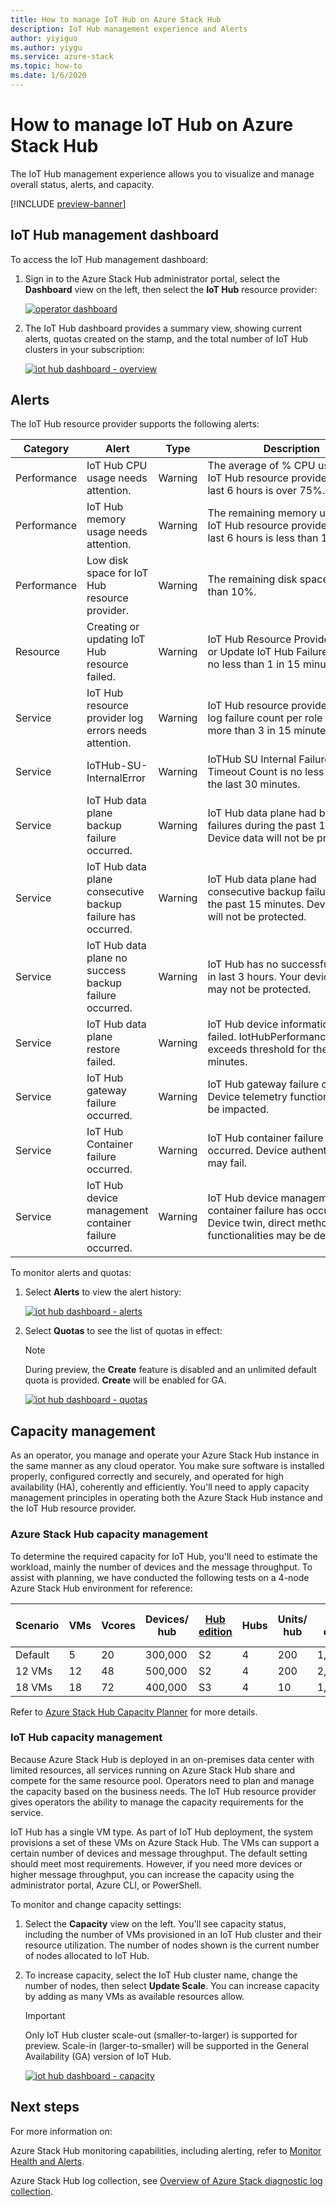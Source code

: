 ```yaml
---
title: How to manage IoT Hub on Azure Stack Hub
description: IoT Hub management experience and Alerts 
author: yiyiguo 
ms.author: yiygu 
ms.service: azure-stack
ms.topic: how-to
ms.date: 1/6/2020
---
```


# How to manage IoT Hub on Azure Stack Hub

The IoT Hub management experience allows you to visualize and manage overall status, alerts, and capacity.

[!INCLUDE [preview-banner](../includes/iot-hub-preview.md)]

## IoT Hub management dashboard

To access the IoT Hub management dashboard:

1. Sign in to the Azure Stack Hub administrator portal, select the **Dashboard** view on the left, then select the **IoT Hub** resource provider:

   [![operator dashboard](media\iot-hub-rp-manage\dashboard.png)](media\iot-hub-rp-manage-capacity\dashboard.png#lightbox)

2. The IoT Hub dashboard provides a summary view, showing current alerts, quotas created on the stamp, and the total number of IoT Hub clusters in your subscription: 

   [![iot hub dashboard - overview](media\iot-hub-rp-manage\dashboard-rp-iot-hub-overview.png)](media\iot-hub-rp-manage-capacity\dashboard-rp-iot-hub-overview.png#lightbox)

## Alerts

The IoT Hub resource provider supports the following alerts:

|Category|Alert|Type|Description|
|-|-|-|-|
|Performance|IoT Hub CPU usage needs attention.|Warning|The average of % CPU usage of IoT Hub resource provider in the last 6 hours is over 75%.|
|Performance|IoT Hub memory usage needs attention.|Warning|The remaining memory usage of IoT Hub resource provider in the last 6 hours is less than 1024 MB.|
|Performance|Low disk space for IoT Hub resource provider.|Warning|The remaining disk space is less than 10%.|
|Resource|Creating or updating IoT Hub resource failed.|Warning|IoT Hub Resource Provider Create or Update IoT Hub Failure Count is no less than 1 in 15 minutes.|
|Service|IoT Hub resource provider log errors needs attention.|Warning|IoT Hub resource provider log failure count per role instance is more than 3 in 15 minutes.|
|Service|IoTHub-SU-InternalError|Warning|IoTHub SU Internal Failure and Timeout Count is no less than 5 in the last 30 minutes.|
|Service|IoT Hub data plane backup failure occurred.|Warning|IoT Hub data plane had backup failures during the past 15 minutes. Device data will not be protected.|
|Service|IoT Hub data plane consecutive backup failure has occurred.|Warning|IoT Hub data plane had consecutive backup failures during the past 15 minutes. Device data will not be protected.|
|Service|IoT Hub data plane no success backup failure occurred.|Warning|IoT Hub has no successful backup in last 3 hours. Your device data may not be protected.|
|Service|IoT Hub data plane restore failed.|Warning|IoT Hub device information restore failed. IotHubPerformanceMetrics exceeds threshold for the past 15 minutes.|
|Service|IoT Hub gateway failure occurred.|Warning|IoT Hub gateway failure occurred. Device telemetry functionality may be impacted.|
|Service|IoT Hub Container failure occurred.|Warning|IoT Hub container failure has occurred. Device authentication may fail. |
|Service|IoT Hub device management container failure occurred.|Warning|IoT Hub device management container failure has occurred. Device twin, direct method functionalities may be degraded.|

To monitor alerts and quotas:

1. Select **Alerts** to view the alert history: 
 
   [![iot hub dashboard - alerts](media\iot-hub-rp-manage\dashboard-rp-iot-hub-alerts.png)](media\iot-hub-rp-manage-capacity\dashboard-rp-iot-hub-alerts.png#lightbox)  

2. Select **Quotas** to see the list of quotas in effect:  

   > [!NOTE]
   > During preview, the **Create** feature is disabled and an unlimited default quota is provided. **Create** will be enabled for GA.

   [![iot hub dashboard - quotas](media\iot-hub-rp-manage\dashboard-rp-iot-hub-quotas.png)](media\iot-hub-rp-manage-capacity\dashboard-rp-iot-hub-quotas.png#lightbox) 

## Capacity management

As an operator, you manage and operate your Azure Stack Hub instance in the same manner as any cloud operator. You make sure software is installed properly, configured correctly and securely, and operated for high availability (HA), coherently and efficiently. You'll need to apply capacity management principles in operating both the Azure Stack Hub instance and the IoT Hub resource provider.

### Azure Stack Hub capacity management

To determine the required capacity for IoT Hub, you'll need to estimate the workload, mainly the number of devices and the message throughput. To assist with planning, we have conducted the following tests on a 4-node Azure Stack Hub environment for reference:

| Scenario | VMs | Vcores | Devices/ hub | [Hub edition](https://azure.microsoft.com/pricing/details/iot-hub) | Hubs | Units/ hub | Total devices | Total hub units | Millions of messages/ day |
|----------|---------------|------------------|-----------------------|-------------------|-|-|-|-|-|
|Default|5|20|300,000|S2|4|200|1,200,000|800|4,800|
|12 VMs|12|48|500,000|S2|4|200|2,000,000|800|4,800|
|18 VMs|18|72|400,000|S3|4|10|1,600,000|40|12,000|

Refer to [Azure Stack Hub Capacity Planner](azure-stack-capacity-planner.md) for more details.

### IoT Hub capacity management

Because Azure Stack Hub is deployed in an on-premises data center with limited resources, all services running on Azure Stack Hub share and compete for the same resource pool. Operators need to plan and manage the capacity based on the business needs. The IoT Hub resource provider gives operators the ability to manage the capacity requirements for the service.

IoT Hub has a single VM type. As part of IoT Hub deployment, the system provisions a set of these VMs on Azure Stack Hub. The VMs can support a certain number of devices and message throughput. The default setting should meet most requirements. However, if you need more devices or higher message throughput, you can increase the capacity using the administrator portal, Azure CLI, or PowerShell. 

To monitor and change capacity settings:

1. Select the **Capacity** view on the left. You'll see capacity status, including the number of VMs provisioned in an IoT Hub cluster and their resource utilization. The number of nodes shown is the current number of nodes allocated to IoT Hub. 

2. To increase capacity, select the IoT Hub cluster name, change the number of nodes, then select **Update Scale**. You can increase capacity by adding as many VMs as available resources allow.

   > [!IMPORTANT]
   > Only IoT Hub cluster scale-out (smaller-to-larger) is supported for preview. Scale-in (larger-to-smaller) will be supported in the General Availability (GA) version of IoT Hub.

   [![iot hub dashboard - capacity](media\iot-hub-rp-manage\dashboard-rp-iot-hub-capacity.png)](media\iot-hub-rp-manage-capacity\dashboard-rp-iot-hub-capacity.png#lightbox)


## Next steps

For more information on:

Azure Stack Hub monitoring capabilities, including alerting, refer to [Monitor Health and Alerts](azure-stack-monitor-health.md).

Azure Stack Hub log collection, see [Overview of Azure Stack diagnostic log collection](./diagnostic-log-collection.md).